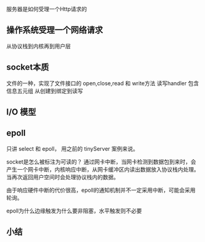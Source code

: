 服务器是如何受理一个Http请求的

操作系统受理一个网络请求
-------------
从协议栈到内核再到用户层

socket本质
--------
文件的一种，实现了文件接口的 open,close,read 和 write方法
读写handler
包含信息五元组
从创建到绑定到读写

I/O 模型
------

epoll
---
只讲 select 和 epoll， 用之前的 tinyServer 案例来说。

socket是怎么被标注为可读的？
通过网卡中断，当网卡检测到数据包到来时，会产生一个网卡中断，内核响应中断，从网卡缓冲区内读出数据放入协议栈内处理。当再次返回用户空间时会处理协议栈内的数据。

由于响应硬件中断的代价很高，epoll的通知机制并不一定采用中断，可能会采用轮询。

epoll为什么边缘触发为什么要非阻塞，水平触发则不必要

小结
---